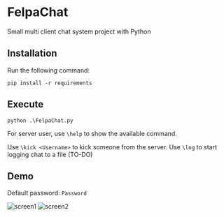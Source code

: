 # FelpaChat

Small multi client chat system project with Python

## Installation

Run the following command:

```
pip install -r requirements
```

## Execute

```
python .\FelpaChat.py
```

For server user, use ```\help``` to show the available command.

Use ```\kick <Username>``` to kick someone from the server.
Use ```\log``` to start logging chat to a file (TO-DO)

## Demo

Default password: ```Password```

![screen1](https://user-images.githubusercontent.com/82824055/180488871-02907a26-f902-4f9b-ba5d-927782c90f0f.png)
![screen2](https://user-images.githubusercontent.com/82824055/180488875-6c26852f-5ca0-4f4d-947b-092b7883c99d.png)
